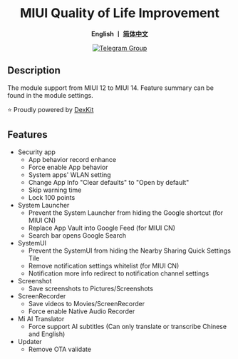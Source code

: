 <div align="center">
   <h1>MIUI Quality of Life Improvement</h1>
   <p>
       <b>English  丨 <a href="https://github.com/Xposed-Modules-Repo/io.github.chsbuffer.miuihelper/blob/main/README.md">简体中文</a></b>
   </p>
   <a href="https://t.me/miuiqol"><img alt="Telegram Group" src="https://img.shields.io/badge/Join-Telegram-blue.svg?logo=telegram"></a>
</div>

## Description

The module support from MIUI 12 to MIUI 14. Feature summary can be found in the module settings.

⭐ Proudly powered by [DexKit](https://luckypray.org/DexKit/en/)

## Features
- Security app
  - App behavior record enhance
  - Force enable App behavior
  - System apps' WLAN setting
  - Change App Info "Clear defaults" to "Open by default"
  - Skip warning time
  - Lock 100 points
- System Launcher
  - Prevent the System Launcher from hiding the Google shortcut (for MIUI CN)
  - Replace App Vault into Google Feed (for MIUI CN)
  - Search bar opens Google Search
- SystemUI
  - Prevent the SystemUI from hiding the Nearby Sharing Quick Settings Tile
  - Remove notification settings whitelist (for MIUI CN)
  - Notification more info redirect to notification channel settings
- Screenshot
  - Save screenshots to Pictures/Screenshots
- ScreenRecorder
  - Save videos to Movies/ScreenRecorder
  - Force enable Native Audio Recorder
- Mi AI Translator
  - Force support AI subtitles (Can only translate or transcribe Chinese and English)
- Updater
  - Remove OTA validate